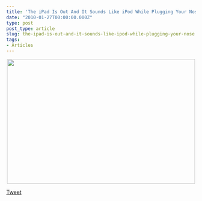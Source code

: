 ```yaml
---
title: 'The iPad Is Out And It Sounds Like iPod While Plugging Your Nose'
date: "2010-01-27T00:00:00.000Z"
type: post 
post_type: article
slug: the-ipad-is-out-and-it-sounds-like-ipod-while-plugging-your-nose
tags: 
- Articles
---
```

<p style="text-align: center;">
  <img class="aligncenter size-medium wp-image-762" title="appletabletb113" src="http://brandontreb.com/wp-content/uploads/2010/01/appletabletb113-500x332.jpg" alt="" width="500" height="332" />
</p>

<div style="">
  <a href="http://twitter.com/share" class="twitter-share-button" data-count="horizontal" data-text="The iPad Is Out And It Sounds Like iPod While Plugging Your Nose" data-url="http://brandontreb.com/the-ipad-is-out-and-it-sounds-like-ipod-while-plugging-your-nose"  data-via="brandontreb" data-related="brandontreb:">Tweet</a>
</div>